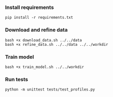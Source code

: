 ### Install requirements
```
pip install -r requirements.txt
```

### Download and refine data
```
bash +x download_data.sh ../../data
bash +x refine_data.sh ../../data ../../workdir
```

### Train model
```
bash +x train_model.sh ../../workdir
```

### Run tests
```
python -m unittest tests/test_profiles.py
```
